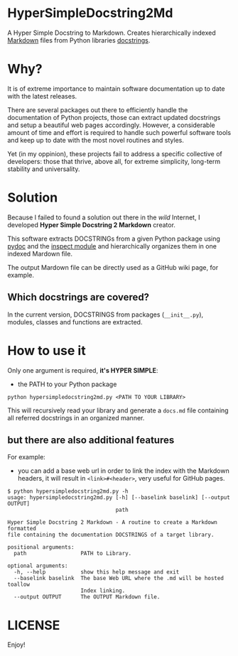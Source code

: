 # HyperSimpleDocstring2Md

A Hyper Simple Docstring to Markdown. Creates hierarchically indexed [Markdown](https://en.wikipedia.org/wiki/Markdown) files from Python libraries [docstrings](https://www.python.org/dev/peps/pep-0257/).

# Why?

It is of extreme importance to maintain software documentation up to date with the latest releases.

There are several packages out there to efficiently handle the documentation of Python projects, those can extract updated docstrings and setup a beautiful web pages accordingly. However, a considerable amount of time and effort is required to handle such powerful software tools and keep up to date with the most novel routines and styles.

Yet (in my oppinion), these projects fail to address a specific collective of developers: those that thrive, above all, for extreme simplicity, long-term stability and universality.

# Solution

Because I failed to found a solution out there in the _wild_ Internet, I developed **Hyper Simple Docstring 2 Markdown** creator.

This software extracts DOCSTRINGs from a given Python package using [pydoc](https://docs.python.org/3.7/library/pydoc.html) and the [inspect module](https://docs.python.org/3/library/inspect.html) and hierarchically organizes them in one indexed Mardown file.

The output Mardown file can be directly used as a GitHub wiki page, for example.

## Which docstrings are covered?

In the current version, DOCSTRINGS from packages (`__init__.py`), modules, classes and functions are extracted.

# How to use it

Only one argument is required, **it's HYPER SIMPLE**:
- the PATH to your Python package

```
python hypersimpledocstring2md.py <PATH TO YOUR LIBRARY>
```

This will recursively read your library and generate a `docs.md` file containing all referred docstrings in an organized manner.

## but there are also additional features

For example:

- you can add a base web url in order to link the index with the Markdown headers, it will result in `<link>#<header>`, very useful for GitHub pages.

```
$ python hypersimpledocstring2md.py -h
usage: hypersimpledocstring2md.py [-h] [--baselink baselink] [--output OUTPUT]
                                  path

Hyper Simple Docstring 2 Markdown - A routine to create a Markdown formatted
file containing the documentation DOCSTRINGS of a target library.

positional arguments:
  path                 PATH to Library.

optional arguments:
  -h, --help           show this help message and exit
  --baselink baselink  The base Web URL where the .md will be hosted toallow
                       Index linking.
  --output OUTPUT      The OUTPUT Markdown file.

```

# LICENSE

Enjoy!
